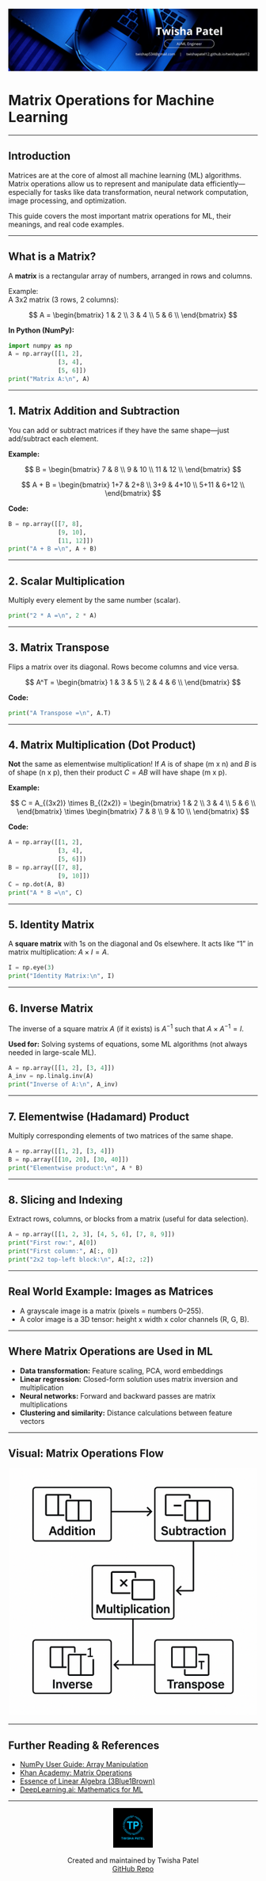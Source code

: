 ![Banner](https://github.com/twishapatel12/AI-ML-Journal/blob/main/assets/aiml-banner.png)

# Matrix Operations for Machine Learning

---

## Introduction

Matrices are at the core of almost all machine learning (ML) algorithms.  
Matrix operations allow us to represent and manipulate data efficiently—especially for tasks like data transformation, neural network computation, image processing, and optimization.

This guide covers the most important matrix operations for ML, their meanings, and real code examples.

---

## What is a Matrix?

A **matrix** is a rectangular array of numbers, arranged in rows and columns.

Example:  
A 3x2 matrix (3 rows, 2 columns):

$$
A = \begin{bmatrix}
1 & 2 \\
3 & 4 \\
5 & 6 \\
\end{bmatrix}
$$

**In Python (NumPy):**

```python
import numpy as np
A = np.array([[1, 2],
              [3, 4],
              [5, 6]])
print("Matrix A:\n", A)
````

---

## 1. Matrix Addition and Subtraction

You can add or subtract matrices if they have the same shape—just add/subtract each element.

**Example:**

$$
B = \begin{bmatrix}
7 & 8 \\
9 & 10 \\
11 & 12 \\
\end{bmatrix}
$$

$$
A + B = \begin{bmatrix}
1+7 & 2+8 \\
3+9 & 4+10 \\
5+11 & 6+12 \\
\end{bmatrix}
$$

**Code:**

```python
B = np.array([[7, 8],
              [9, 10],
              [11, 12]])
print("A + B =\n", A + B)
```

---

## 2. Scalar Multiplication

Multiply every element by the same number (scalar).

```python
print("2 * A =\n", 2 * A)
```

---

## 3. Matrix Transpose

Flips a matrix over its diagonal.
Rows become columns and vice versa.

$$
A^T = \begin{bmatrix}
1 & 3 & 5 \\
2 & 4 & 6 \\
\end{bmatrix}
$$

**Code:**

```python
print("A Transpose =\n", A.T)
```

---

## 4. Matrix Multiplication (Dot Product)

**Not** the same as elementwise multiplication!
If $A$ is of shape (m x n) and $B$ is of shape (n x p),
then their product $C = AB$ will have shape (m x p).

**Example:**

$$
C = A_{(3x2)} \times B_{(2x2)} = \begin{bmatrix}
1 & 2 \\
3 & 4 \\
5 & 6 \\
\end{bmatrix}
\times
\begin{bmatrix}
7 & 8 \\
9 & 10 \\
\end{bmatrix}
$$

**Code:**

```python
A = np.array([[1, 2],
              [3, 4],
              [5, 6]])
B = np.array([[7, 8],
              [9, 10]])
C = np.dot(A, B)
print("A * B =\n", C)
```

---

## 5. Identity Matrix

A **square matrix** with 1s on the diagonal and 0s elsewhere.
It acts like “1” in matrix multiplication: $A \times I = A$.

```python
I = np.eye(3)
print("Identity Matrix:\n", I)
```

---

## 6. Inverse Matrix

The inverse of a square matrix $A$ (if it exists) is $A^{-1}$ such that
$A \times A^{-1} = I$.

**Used for:** Solving systems of equations, some ML algorithms (not always needed in large-scale ML).

```python
A = np.array([[1, 2], [3, 4]])
A_inv = np.linalg.inv(A)
print("Inverse of A:\n", A_inv)
```

---

## 7. Elementwise (Hadamard) Product

Multiply corresponding elements of two matrices of the same shape.

```python
A = np.array([[1, 2], [3, 4]])
B = np.array([[10, 20], [30, 40]])
print("Elementwise product:\n", A * B)
```

---

## 8. Slicing and Indexing

Extract rows, columns, or blocks from a matrix (useful for data selection).

```python
A = np.array([[1, 2, 3], [4, 5, 6], [7, 8, 9]])
print("First row:", A[0])
print("First column:", A[:, 0])
print("2x2 top-left block:\n", A[:2, :2])
```

---

## Real World Example: Images as Matrices

* A grayscale image is a matrix (pixels = numbers 0–255).
* A color image is a 3D tensor: height x width x color channels (R, G, B).

---

## Where Matrix Operations are Used in ML

* **Data transformation:** Feature scaling, PCA, word embeddings
* **Linear regression:** Closed-form solution uses matrix inversion and multiplication
* **Neural networks:** Forward and backward passes are matrix multiplications
* **Clustering and similarity:** Distance calculations between feature vectors

---

## Visual: Matrix Operations Flow

<p align="center">
  <img src="https://github.com/twishapatel12/AI-ML-Journal/blob/main/assets/matrix-operations-flow.png" alt="Matrix Operations Flow Diagram" width="500"/>
</p>

---

## Further Reading & References

* [NumPy User Guide: Array Manipulation](https://numpy.org/doc/stable/user/absolute_beginners.html)
* [Khan Academy: Matrix Operations](https://www.khanacademy.org/math/linear-algebra/matrix-transformations)
* [Essence of Linear Algebra (3Blue1Brown)](https://www.3blue1brown.com/lessons/linear-algebra)
* [DeepLearning.ai: Mathematics for ML](https://www.deeplearning.ai/resources/mathematics-for-machine-learning/)

---

<p align="center">
  <img src="https://github.com/twishapatel12/AI-ML-Journal/blob/main/assets/twisha-patel-logo.png" alt="Twisha Patel Logo" width="80"/>
</p>
<p align="center">
  Created and maintained by Twisha Patel  
  <br>
  <a href="https://github.com/twishapatel12/AI-ML-Journal">GitHub Repo</a>
</p>